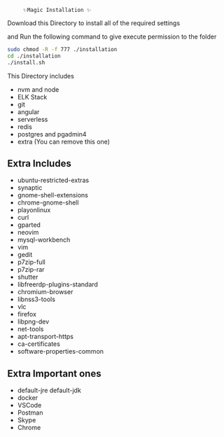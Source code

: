          ✨Magic Installation ✨

Download this Directory to install all of the required settings

and Run the following command to give execute permission to the folder
```sh
sudo chmod -R -f 777 ./installation
cd ./installation
./install.sh

```
This Directory includes
- nvm and node
- ELK Stack
- git
- angular
- serverless
- redis
- postgres and pgadmin4
- extra (You can remove this one)


## Extra Includes

- ubuntu-restricted-extras
- synaptic
- gnome-shell-extensions
- chrome-gnome-shell
- playonlinux
- curl
- gparted
- neovim
- mysql-workbench
- vim
- gedit
- p7zip-full
- p7zip-rar
- shutter
- libfreerdp-plugins-standard
- chromium-browser
- libnss3-tools
- vlc
- firefox
- libpng-dev
- net-tools
- apt-transport-https
- ca-certificates
- software-properties-common

## Extra Important ones

- default-jre default-jdk
- docker
- VSCode
- Postman
- Skype
- Chrome
